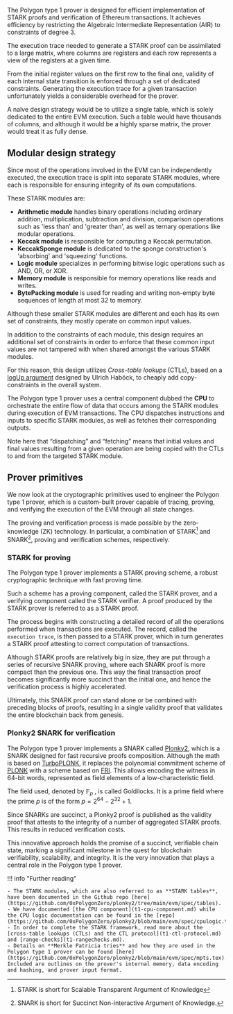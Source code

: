 <!--
---
comments: true
---
-->

The Polygon type 1 prover is designed for efficient implementation of STARK proofs and verification of Ethereum transactions. It achieves efficiency by restricting the Algebraic Intermediate Representation (AIR) to constraints of degree 3.

The execution trace needed to generate a STARK proof can be assimilated to a large matrix, where columns are registers and each row represents a view of the registers at a given time.

From the initial register values on the first row to the final one, validity of each internal state transition is enforced through a set of dedicated constraints. Generating the execution trace for a given transaction unfortunately yields a considerable overhead for the prover.

A naïve design strategy would be to utilize a single table, which is solely dedicated to the entire EVM execution. Such a table would have thousands of columns, and although it would be a highly sparse matrix, the prover would treat it as fully dense.

## Modular design strategy

Since most of the operations involved in the EVM can be independently executed, the execution trace is split into separate STARK modules, where each is responsible for ensuring integrity of its own computations. 

These STARK modules are: 

- **Arithmetic module** handles binary operations including ordinary addition, multiplication, subtraction and division, comparison operations such as 'less than' and 'greater than', as well as ternary operations like modular operations. 
- **Keccak module** is responsible for computing a Keccak permutation.
- **KeccakSponge module** is dedicated to the sponge construction's 'absorbing' and 'squeezing' functions.
- **Logic module** specializes in performing bitwise logic operations such as AND, OR, or XOR.
- **Memory module** is responsible for memory operations like reads and writes.
- **BytePacking module** is used for reading and writing non-empty byte sequences of length at most 32 to memory.

Although these smaller STARK modules are different and each has its own set of constraints, they mostly operate on common input values.

In addition to the constraints of each module, this design requires an additional set of constraints in order to enforce that these common input values are not tampered with when shared amongst the various STARK modules.

For this reason, this design utilizes _Cross-table lookups_ (CTLs), based on a [logUp argument](https://eprint.iacr.org/2022/1530.pdf) designed by Ulrich Haböck, to cheaply add copy-constraints in the overall system.

The Polygon type 1 prover uses a central component dubbed the **CPU** to orchestrate the entire flow of data that occurs among the STARK modules during execution of EVM transactions. The CPU dispatches instructions and inputs to specific STARK modules, as well as fetches their corresponding outputs.

Note here that “dispatching” and “fetching” means that initial values and final values resulting from a given operation are being copied with the CTLs to and from the targeted STARK module.

## Prover primitives

We now look at the cryptographic primitives used to engineer the Polygon type 1 prover, which is a custom-built prover capable of tracing, proving, and verifying the execution of the EVM through all state changes.

The proving and verification process is made possible by the zero-knowledge (ZK) technology. In particular, a combination of STARK[^1] and SNARK[^2], proving and verification schemes, respectively.

### STARK for proving

The Polygon type 1 prover implements a STARK proving scheme, a robust cryptographic technique with fast proving time.

Such a scheme has a proving component, called the STARK prover, and a verifying component called the STARK verifier. A proof produced by the STARK prover is referred to as a STARK proof.

The process begins with constructing a detailed record of all the operations performed when transactions are executed. The record, called the `execution trace`, is then passed to a STARK prover, which in turn generates a STARK proof attesting to correct computation of transactions.

Although STARK proofs are relatively big in size, they are put through a series of recursive SNARK proving, where each SNARK proof is more compact than the previous one. This way the final transaction proof becomes significantly more succinct than the initial one, and hence the verification process is highly accelerated.

Ultimately, this SNARK proof can stand alone or be combined with preceding blocks of proofs, resulting in a single validity proof that validates the entire blockchain back from genesis.

### Plonky2 SNARK for verification

The Polygon type 1 prover implements a SNARK called [Plonky2](https://github.com/0xPolygonZero/plonky2), which is a SNARK designed for fast recursive proofs composition. Although the math is based on [TurboPLONK](https://docs.zkproof.org/pages/standards/accepted-workshop3/proposal-turbo_plonk.pdf), it replaces the polynomial commitment scheme of [PLONK](https://eprint.iacr.org/2019/953) with a scheme based on [FRI](https://drops.dagstuhl.de/storage/00lipics/lipics-vol107-icalp2018/LIPIcs.ICALP.2018.14/LIPIcs.ICALP.2018.14.pdf). This allows encoding the witness in 64-bit words, represented as field elements of a low-characteristic field.

The field used, denoted by $\mathbb{F}_p$ , is called Goldilocks. It is a prime field where the prime $p$ is of the form $p = 2^{64} - 2^{32} + 1$.

Since SNARKs are succinct, a Plonky2 proof is published as the validity proof that attests to the integrity of a number of aggregated STARK proofs. This results in reduced verification costs.

This innovative approach holds the promise of a succinct, verifiable chain state, marking a significant milestone in the quest for blockchain verifiability, scalability, and integrity. It is the very innovation that plays a central role in the Polygon type 1 prover.

!!! info "Further reading"

    - The STARK modules, which are also referred to as **STARK tables**, have been documented in the Github repo [here](https://github.com/0xPolygonZero/plonky2/tree/main/evm/spec/tables). 
    - We have documented [the CPU component](t1-cpu-component.md) while the CPU logic documentation can be found in the [repo](https://github.com/0xPolygonZero/plonky2/blob/main/evm/spec/cpulogic.tex).
    - In order to complete the STARK framework, read more about the [cross-table lookups (CTLs) and the CTL protocol](t1-ctl-protocol.md) and [range-checks](t1-rangechecks.md).
    - Details on **Merkle Patricia tries** and how they are used in the Polygon type 1 prover can be found [here](https://github.com/0xPolygonZero/plonky2/blob/main/evm/spec/mpts.tex). Included are outlines on the prover's internal memory, data encoding and hashing, and prover input format.

[^1]: STARK is short for Scalable Transparent Argument of Knowledge
[^2]: SNARK is short for Succinct Non-interactive Argument of Knowledge.
